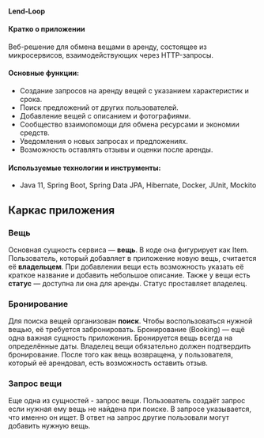 #### Lend-Loop

#### Кратко о приложении
Веб-решение для обмена вещами в аренду, состоящее из микросервисов, взаимодействующих через HTTP-запросы.

#### Основные функции:
* Создание запросов на аренду вещей с указанием характеристик и срока.
* Поиск предложений от других пользователей.
* Добавление вещей с описанием и фотографиями.
* Сообщество взаимопомощи для обмена ресурсами и экономии средств.
* Уведомления о новых запросах и предложениях.
* Возможность оставлять отзывы и оценки после аренды.

#### Используемые технологии и инструменты:
* Java 11, Spring Boot, Spring Data JPA, Hibernate, Docker, JUnit, Mockito


## Каркас приложения
### Вещь
Основная сущность сервиса — **вещь**. В коде она фигурирует как Item.
Пользователь, который добавляет в приложение новую вещь, считается её **владельцем**. При добавлении вещи есть возможность указать её краткое название и добавить небольшое описание. Также у вещи есть **статус** — доступна ли она для аренды. Статус проставляет владелец.
### Бронирование
Для поиска вещей организован **поиск**. Чтобы воспользоваться нужной вещью, её требуется забронировать. Бронирование (Booking) — ещё одна важная сущность приложения. Бронируется вещь всегда на определённые даты. Владелец вещи обязательно должен подтвердить бронирование.
После того как вещь возвращена, у пользователя, который её арендовал, есть возможность оставить отзыв.
### Запрос вещи
Еще одна из сущностей - запрос вещи. Пользователь создаёт запрос если нужная ему вещь не найдена при поиске. В запросе указывается, что именно он ищет. В ответ на запрос другие пользовали могут добавить нужную вещь.
